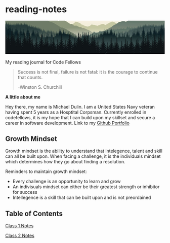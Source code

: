 # reading-notes
![Mountain range banner](banner.jpg)

My reading journal for Code Fellows

> Success is not final, failure is not fatal: it is the courage to continue that counts.
>
>   -Winston S. Churchill

**A little about me**

Hey there, my name is Michael Dulin. I am a United States Navy veteran having spent 5 years as a Hosptital Corpsman. Currently enrolled in codefellows, it is my hope that  I can build upon my skillset and secure a career in software development.
Link to my [Github Portfolio](https://github.com/MichaelDulin)

## Growth Mindset

Growth mindset is the ability to understand that intelegence, talent and skill can all be built upon. When facing a challenge, it is the individuals mindset which determines how they go about finding a resolution.

Reminders to maintain growth mindset:
- Every challenge is an opportunity to learn and grow
- An indivisuals mindset can either be their greatest strength or inhibitor for success
- Intellegence is a skill that can be built upon and is not preordained 

## Table of Contents
[Class 1 Notes](class1.md)

[Class 2 Notes](class2.md)

